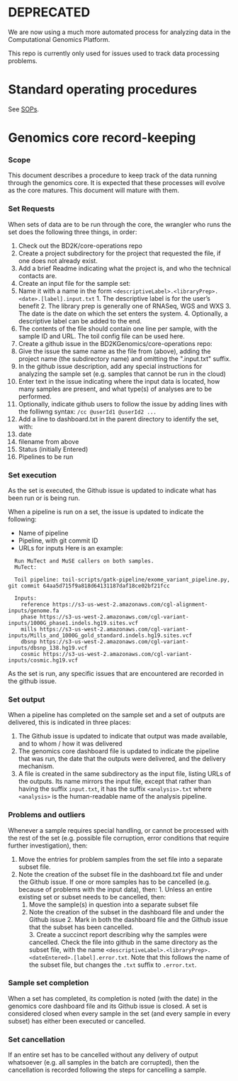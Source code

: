 # DEPRECATED

We are now using a much more automated process for analyzing data in the Computational Genomics Platform.

This repo is currently only used for issues used to track data processing problems.

# Standard operating procedures

See [SOPs](SOPs).

# Genomics core record-keeping

### Scope

This document describes a procedure to keep track of the data running through the genomics core.  It is expected that these processes will evolve as the core matures.  This document will mature with them.

### Set Requests
When sets of data are to be run through the core, the wrangler who runs the set does the following three things, in order:
1. Check out the BD2K/core-operations repo
2. Create a project subdirectory for the project that requested the file, if one does not already exist.
  1. Add a brief Readme indicating what the project is, and who the technical contacts are.   
3. Create an input file for the sample set:
  1. Name it with a name in the form `<descriptiveLabel>.<libraryPrep>.<date>.[label].input.txt`
    1. The descriptive label is for the user’s benefit
    2. The library prep is generally one of RNASeq, WGS and WXS
    3. The date is the date on which the set enters the system.
    4. Optionally, a descriptive label can be added to the end.
  2. The contents of the file should contain one line per sample, with the sample ID and URL.  The toil config file can be used here.
2. Create a github issue in the BD2KGenomics/core-operations repo:
  1. Give the issue the same name as the file from (above), adding the project name (the subdirectory name) and omitting the ".input.txt" suffix.
  2. In the github issue description, add any special instructions for analyzing the sample set (e.g. samples that cannot be run in the cloud)
  3. Enter text in the issue indicating where the input data is located, how many samples are present, and what type(s) of analyses are to be performed.
  4. Optionally, indicate github users to follow the issue by adding lines with the folliwng syntax:
    `/cc @userId1 @userId2 ...`
5. Add a line to dashboard.txt in the parent directory to identify the set, with:
  1. date
  2. filename from above
  3. Status (initially Entered)
  4. Pipelines to be run
  
### Set execution
As the set is executed, the Github issue is updated to indicate what has been run or is being run.  

When a pipeline is run on a set, the issue is updated to indicate the following:
* Name of pipeline
* Pipeline, with git commit ID
* URLs for inputs
Here is an example:
```
  Run MuTect and MuSE callers on both samples.
  MuTect:

  Toil pipeline: toil-scripts/gatk-pipeline/exome_variant_pipeline.py, git commit 64aa5d715f9a818d64131187daf18ce02bf21fcc

  Inputs:
    reference https://s3-us-west-2.amazonaws.com/cgl-alignment-inputs/genome.fa
    phase https://s3-us-west-2.amazonaws.com/cgl-variant-inputs/1000G_phase1.indels.hg19.sites.vcf
    mills https://s3-us-west-2.amazonaws.com/cgl-variant-inputs/Mills_and_1000G_gold_standard.indels.hg19.sites.vcf
    dbsnp https://s3-us-west-2.amazonaws.com/cgl-variant-inputs/dbsnp_138.hg19.vcf
    cosmic https://s3-us-west-2.amazonaws.com/cgl-variant-inputs/cosmic.hg19.vcf

```
As the set is run, any specific issues that are encountered are recorded in the github issue.

### Set output
When a pipeline has completed on the sample set and a set of outputs are delivered, this is indicated in three places:
  1. The Github issue is updated to indicate that output was made available, and to whom / how it was delivered
  2. The genomics core dashboard file is updated to indicate the pipeline that was run, the date that the outputs were delivered, and the delivery mechanism.
  3. A file is created in the same subdirectory as the input file, listing URLs of the outputs.  Its name mirrors the input file, except that rather than having the suffix `input.txt`, it has the suffix `<analysis>.txt` where `<analysis>` is the human-readable name of the analysis pipeline.  

### Problems and outliers
Whenever a sample requires special handling, or cannot be processed with the rest of the set (e.g. possible file corruption, error conditions that require further investigation), then: 
  1. Move the entries for problem samples from the set file into a separate subset file.
  2. Note the creation of the subset file in the dashboard.txt file and under the Github issue.  If one or more samples has to be cancelled (e.g. because of problems with the input data), then: 
    1. Unless an entire existing set or subset needs to be cancelled, then:
      1. Move the sample(s) in question into a separate subset file 
      2. Note the creation of the subset in the dashboard file and under the Github issue
    2. Mark in both the dashboard file and the Github issue that the subset has been cancelled.  
    3. Create a succinct report describing why the samples were cancelled.  Check the file into github in the same directory as the subset file, with the name `<descriptiveLabel>.<libraryPrep>.<dateEntered>.[label].error.txt`.  Note that this follows the name of the subset file, but changes the `.txt` suffix to `.error.txt`.

### Sample set completion
When a set has completed, its completion is noted (with the date) in the genomics core dashboard file and its Github issue is closed.  A set is considered closed when every sample in the set (and every sample in every subset) has either been executed or cancelled. 

### Set cancellation
If an entire set has to be cancelled without any delivery of output whatsoever (e.g. all samples in the batch are corrupted), then the cancellation is recorded following the steps for cancelling a sample.






  
 



